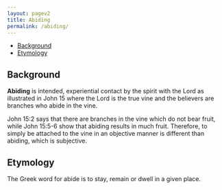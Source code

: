 ```yaml
---
layout: pagev2
title: Abiding
permalink: /abiding/
---
```

- [Background](#background)
- [Etymology](#etymology)

## Background

**Abiding** is intended, experiential contact by the spirit with the Lord as illustrated in John 15 where the Lord is the true vine and the believers are branches who abide in the vine. 

John 15:2 says that there are branches in the vine which do not bear fruit, while John 15:5-6 show that abiding results in much fruit. Therefore, to simply be attached to the vine in an objective manner is different than abiding, which is subjective.

## Etymology

The Greek word for abide is to stay, remain or dwell in a given place.